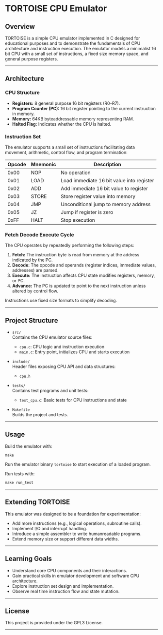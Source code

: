 # TORTOISE CPU Emulator

## Overview

TORTOISE is a simple CPU emulator implemented in C designed for educational purposes and to demonstrate the fundamentals of CPU architecture and instruction execution. The emulator models a minimalist 16 bit CPU with a small set of instructions, a fixed size memory space, and general purpose registers.

---

## Architecture

### CPU Structure

- **Registers:** 8 general purpose 16 bit registers (R0–R7).
- **Program Counter (PC):** 16 bit register pointing to the current instruction in memory.
- **Memory:** 64KB byteaddressable memory representing RAM.
- **Halted Flag:** Indicates whether the CPU is halted.

### Instruction Set

The emulator supports a small set of instructions facilitating data movement, arithmetic, control flow, and program termination:

| Opcode  | Mnemonic | Description                                   |
|---------|----------|-----------------------------------------------|
| 0x00    | NOP      | No operation                                  |
| 0x01    | LOAD     | Load immediate 16 bit value into register     |
| 0x02    | ADD      | Add immediate 16 bit value to register        |
| 0x03    | STORE    | Store register value into memory              |
| 0x04    | JMP      | Unconditional jump to memory address          |
| 0x05    | JZ       | Jump if register is zero                      |
| 0xFF    | HALT     | Stop execution                                |

### Fetch Decode Execute Cycle

The CPU operates by repeatedly performing the following steps:

1. **Fetch:** The instruction byte is read from memory at the address indicated by the PC.
2. **Decode:** The opcode and operands (register indices, immediate values, addresses) are parsed.
3. **Execute:** The instruction affects CPU state modifies registers, memory, or PC.
4. **Advance:** The PC is updated to point to the next instruction unless altered by control flow.

Instructions use fixed size formats to simplify decoding.

---

## Project Structure

- `src/`  
  Contains the CPU emulator source files:
  - `cpu.c`: CPU logic and instruction execution
  - `main.c`: Entry point, initializes CPU and starts execution

- `include/`  
  Header files exposing CPU API and data structures:
  - `cpu.h`

- `tests/`  
  Contains test programs and unit tests:
  - `test_cpu.c`: Basic tests for CPU instructions and state

- `Makefile`  
  Builds the project and tests.

---

## Usage

Build the emulator with:

```
make
```

Run the emulator binary `tortoise` to start execution of a loaded program.

Run tests with:

```
make run_test
```


---

## Extending TORTOISE

This emulator was designed to be a foundation for experimentation:
- Add more instructions (e.g., logical operations, subroutine calls).
- Implement I/O and interrupt handling.
- Introduce a simple assembler to write humanreadable programs.
- Extend memory size or support different data widths.

---

## Learning Goals

- Understand core CPU components and their interactions.
- Gain practical skills in emulator development and software CPU architecture.
- Explore instruction set design and implementation.
- Observe real time instruction flow and state mutation.

---

## License

This project is provided under the GPL3 License.

---

